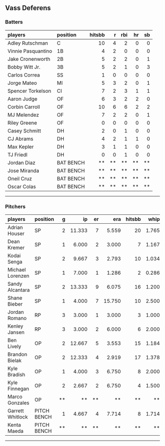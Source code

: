 ## Vass Deferens

### Batters

 
|players            |position  | hitsbb|  r| rbi| hr| sb| 
|:------------------|:---------|------:|--:|---:|--:|--:| 
|Adley Rutschman    |C         |     10|  4|   2|  0|  0| 
|Vinnie Pasquantino |1B        |      4|  2|   0|  0|  0| 
|Jake Cronenworth   |2B        |      5|  2|   2|  0|  1| 
|Bobby Witt Jr.     |3B        |      5|  2|   1|  0|  3| 
|Carlos Correa      |SS        |      1|  0|   0|  0|  0| 
|Jorge Mateo        |MI        |      5|  3|   2|  0|  1| 
|Spencer Torkelson  |CI        |      7|  2|   3|  1|  1| 
|Aaron Judge        |OF        |      6|  3|   2|  2|  0| 
|Corbin Carroll     |OF        |     10|  6|   6|  2|  2| 
|MJ Melendez        |OF        |      7|  2|   2|  0|  1| 
|Riley Greene       |OF        |      0|  0|   0|  0|  0| 
|Casey Schmitt      |DH        |      2|  0|   1|  0|  0| 
|CJ Abrams          |DH        |      4|  2|   1|  1|  0| 
|Max Kepler         |DH        |      3|  1|   1|  0|  0| 
|TJ Friedl          |DH        |      0|  0|   1|  0|  0| 
|Jordan Diaz        |BAT BENCH |     **| **|  **| **| **| 
|Jose Miranda       |BAT BENCH |     **| **|  **| **| **| 
|Oneil Cruz         |BAT BENCH |     **| **|  **| **| **| 
|Oscar Colas        |BAT BENCH |     **| **|  **| **| **| 


* * *

### Pitchers

 
|players          |position    |  g|     ip| er|    era| hitsbb|  whip| so|  w| sv| 
|:----------------|:-----------|--:|------:|--:|------:|------:|-----:|--:|--:|--:| 
|Adrian Houser    |SP          |  2| 11.333|  7|  5.559|     20| 1.765|  5|  1|  0| 
|Dean Kremer      |SP          |  1|  6.000|  2|  3.000|      7| 1.167|  6|  1|  0| 
|Kodai Senga      |SP          |  2|  9.667|  3|  2.793|     10| 1.034| 12|  1|  0| 
|Michael Lorenzen |SP          |  1|  7.000|  1|  1.286|      2| 0.286|  6|  0|  0| 
|Sandy Alcantara  |SP          |  2| 13.333|  9|  6.075|     16| 1.200| 10|  0|  0| 
|Shane Bieber     |SP          |  1|  4.000|  7| 15.750|     10| 2.500|  4|  0|  0| 
|Jordan Romano    |RP          |  3|  3.000|  1|  3.000|      3| 1.000|  3|  0|  3| 
|Kenley Jansen    |RP          |  3|  3.000|  2|  6.000|      6| 2.000|  4|  0|  1| 
|Ben Lively       |OP          |  2| 12.667|  5|  3.553|     15| 1.184| 11|  1|  0| 
|Brandon Bielak   |OP          |  2| 12.333|  4|  2.919|     17| 1.378|  8|  2|  0| 
|Kyle Bradish     |OP          |  1|  4.000|  3|  6.750|      8| 2.000|  5|  0|  0| 
|Kyle Finnegan    |OP          |  2|  2.667|  2|  6.750|      4| 1.500|  4|  2|  0| 
|Marco Gonzales   |OP          | **|     **| **|     **|     **|    **| **| **| **| 
|Garrett Whitlock |PITCH BENCH |  1|  4.667|  4|  7.714|      8| 1.714|  5|  0|  0| 
|Kenta Maeda      |PITCH BENCH | **|     **| **|     **|     **|    **| **| **| **| 


* * *



